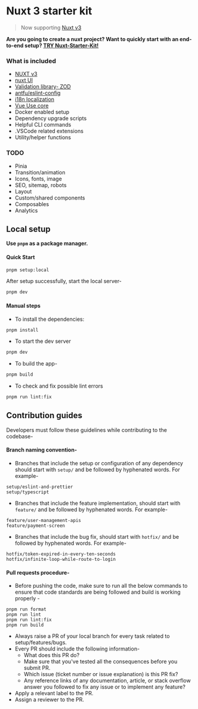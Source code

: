 # Nuxt 3 starter kit

> Now supporting [Nuxt v3](https://nuxt.com)

**Are you going to create a nuxt project? Want to quickly start with an end-to-end setup? [TRY Nuxt-Starter-Kit!](https://github.com/proximabiz/nuxt-starter-kit)**

### What is included

- [NUXT v3](https://nuxt.com)
- [nuxt UI](https://ui.nuxt.com.com)
- [Validation library- ZOD](https://zod.dev/?id=introduction)
- [antfu/eslint-config](https://github.com/antfu/eslint-config)
- [i18n localization](https://i18n.nuxtjs.org/)
- [Vue Use core](https://vueuse.org/)
- Docker enabled setup
- Dependency upgrade scripts
- Helpful CLI commands
- .VSCode related extensions
- Utility/helper functions

### TODO

- Pinia
- Transition/animation
- Icons, fonts, image
- SEO, sitemap, robots
- Layout
- Custom/shared components
- Composables
- Analytics

## Local setup

**Use `pnpm` as a package manager.**

#### Quick Start

```bash
pnpm setup:local
```

After setup successfully, start the local server-

```bash
pnpm dev
```

#### Manual steps

- To install the dependencies:

```bash
pnpm install
```

- To start the dev server

```bash
pnpm dev
```

- To build the app-

```bash
pnpm build
```

- To check and fix possible lint errors

```bash
pnpm run lint:fix
```

## Contribution guides

Developers must follow these guidelines while contributing to the codebase-

#### Branch naming convention-

- Branches that include the setup or configuration of any dependency should start with `setup/` and be followed by hyphenated words. For example-

```
setup/eslint-and-prettier
setup/typescript
```

- Branches that include the feature implementation, should start with `feature/` and be followed by hyphenated words. For example-

```
feature/user-management-apis
feature/payment-screen
```

- Branches that include the bug fix, should start with `hotfix/` and be followed by hyphenated words. For example-

```
hotfix/token-expired-in-every-ten-seconds
hotfix/infinite-loop-while-route-to-login
```

#### Pull requests procedure-

- Before pushing the code, make sure to run all the below commands to ensure that code standards are being followed and build is working properly -

```
pnpm run format
pnpm run lint
pnpm run lint:fix
pnpm run build
```

- Always raise a PR of your local branch for every task related to setup/features/bugs.
- Every PR should include the following information-
  - What does this PR do?
  - Make sure that you've tested all the consequences before you submit PR.
  - Which issue (ticket number or issue explanation) is this PR fix?
  - Any reference links of any documentation, article, or stack overflow answer you followed to fix any issue or to implement any feature?
- Apply a relevant label to the PR.
- Assign a reviewer to the PR.
